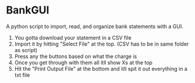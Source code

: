 # BankGUI
A python script to import, read, and organize bank statements with a GUI.

1. You gotta download your statement in a CSV file
2. Import it by hitting "Select File" at the top. (CSV has to be in same folder as script)
3. Press any the buttons based on what the charge is
4. Once you get through with them all itll show Xs at the top
5. Hit the "Print Output File" at the bottom and itll spit it out everything in a txt file
